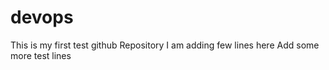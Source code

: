 # devops
This is my first test github Repository
I am adding few lines here
Add some more test lines
